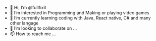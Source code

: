 - 👋 Hi, I’m @fullfixit
- 👀 I’m interested in Programming and Making or playing video games
- 🌱 I’m currently learning coding with Java, React native, C# and many other langage
- 💞️ I’m looking to collaborate on ...
- 📫 How to reach me ...

<!---
fullfixit/fullfixit is a ✨ special ✨ repository because its `README.md` (this file) appears on your GitHub profile.
You can click the Preview link to take a look at your changes.
--->
